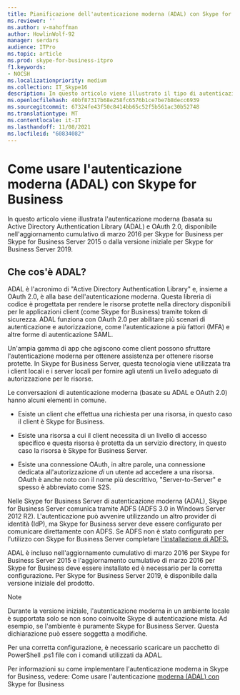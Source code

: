 ```yaml
---
title: Pianificazione dell'autenticazione moderna (ADAL) con Skype for Business
ms.reviewer: ''
ms.author: v-mahoffman
author: HowlinWolf-92
manager: serdars
audience: ITPro
ms.topic: article
ms.prod: skype-for-business-itpro
f1.keywords:
- NOCSH
ms.localizationpriority: medium
ms.collection: IT_Skype16
description: In questo articolo viene illustrato il tipo di autenticazione moderna (basata su Active Directory Authentication Library (ADAL) e OAuth 2.0.
ms.openlocfilehash: 40bf87317b68e258fc6576b1ce7be7b8decc6939
ms.sourcegitcommit: 67324fe43f50c8414bb65c52f5b561ac30b52748
ms.translationtype: MT
ms.contentlocale: it-IT
ms.lasthandoff: 11/08/2021
ms.locfileid: "60834082"
---
```

# <a name="how-to-use-modern-authentication-adal-with-skype-for-business"></a>Come usare l'autenticazione moderna (ADAL) con Skype for Business
 
In questo articolo viene illustrata l'autenticazione moderna (basata su Active Directory Authentication Library (ADAL) e OAuth 2.0, disponibile nell'aggiornamento cumulativo di marzo 2016 per Skype for Business per Skype for Business Server 2015 o dalla versione iniziale per Skype for Business Server 2019.
  
## <a name="what-is-adal"></a>Che cos'è ADAL?

ADAL è l'acronimo di "Active Directory Authentication Library" e, insieme a OAuth 2.0, è alla base dell'autenticazione moderna. Questa libreria di codice è progettata per rendere le risorse protette nella directory disponibili per le applicazioni client (come Skype for Business) tramite token di sicurezza. ADAL funziona con OAuth 2.0 per abilitare più scenari di autenticazione e autorizzazione, come l'autenticazione a più fattori (MFA) e altre forme di autenticazione SAML.
  
Un'ampia gamma di app che agiscono come client possono sfruttare l'autenticazione moderna per ottenere assistenza per ottenere risorse protette. In Skype for Business Server, questa tecnologia viene utilizzata tra i client locali e i server locali per fornire agli utenti un livello adeguato di autorizzazione per le risorse.
  
Le conversazioni di autenticazione moderna (basate su ADAL e OAuth 2.0) hanno alcuni elementi in comune.
  
- Esiste un client che effettua una richiesta per una risorsa, in questo caso il client è Skype for Business.
    
- Esiste una risorsa a cui il client necessita di un livello di accesso specifico e questa risorsa è protetta da un servizio directory, in questo caso la risorsa è Skype for Business Server.
    
- Esiste una connessione OAuth, in altre parole, una connessione dedicata all'autorizzazione  *di*  un utente ad accedere a una risorsa. OAuth è anche noto con il nome più descrittivo, "Server-to-Server" e spesso è abbreviato come S2S.
    
Nelle Skype for Business Server di autenticazione moderna (ADAL), Skype for Business Server comunica tramite ADFS (ADFS 3.0 in Windows Server 2012 R2). L'autenticazione può avvenire utilizzando un altro provider di identità (IdP), ma Skype for Business server deve essere configurato per comunicare direttamente con ADFS. Se ADFS non è stato configurato per l'utilizzo con Skype for Business Server completare [l'installazione di ADFS.](/previous-versions/windows/it-pro/windows-server-2008-R2-and-2008/dd727938(v=ws.10))
  
ADAL è incluso nell'aggiornamento cumulativo di marzo 2016 per Skype for Business Server 2015 e l'aggiornamento  cumulativo di marzo 2016 per Skype for Business deve essere installato ed è necessario per la corretta configurazione. Per Skype for Business Server 2019, è disponibile dalla versione iniziale del prodotto.
  
> [!NOTE]
> Durante la versione iniziale, l'autenticazione moderna in un ambiente locale è supportata solo se non sono coinvolte Skype di autenticazione mista. Ad esempio, se l'ambiente è puramente Skype for Business Server. Questa dichiarazione può essere soggetta a modifiche. 
  
Per una corretta configurazione, è necessario scaricare un pacchetto di PowerShell .ps1 file con i comandi utilizzati da ADAL.

Per informazioni su come implementare l'autenticazione moderna in Skype for Business, vedere: Come usare l'autenticazione [moderna (ADAL) con](/microsoft-365/enterprise/hybrid-modern-auth-overview) Skype for Business